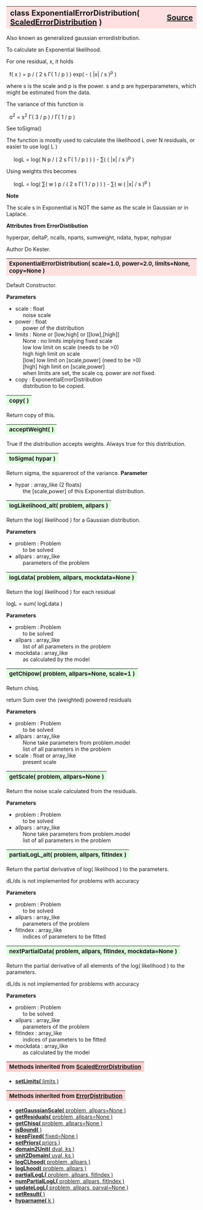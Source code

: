 ---
---
<br><br>

<a name="ExponentialErrorDistribution"></a>
<table><thead style="background-color:#FFE0E0; width:100%; font-size:20px"><tr><th style="text-align:left">
<strong>class ExponentialErrorDistribution(</strong> <a href="./ScaledErrorDistribution.html">ScaledErrorDistribution</a> )</th><th style="text-align:right"><a href=https://github.com/dokester/BayesicFitting/blob/master/BayesicFitting/source/ExponentialErrorDistribution.py target=_blank>Source</a></th></tr></thead></table>

Also known as generalized gaussian errordistribution.

To calculate an Exponential likelihood.

For one residual, x, it holds

&nbsp; f( x ) = p / ( 2 s &Gamma;( 1 / p ) ) exp( - ( |x| / s )<sup>p</sup> )

where s is the scale and p is the power.
s and p are hyperparameters, which might be estimated from the data.

The variance of this function is

&nbsp; &sigma;<sup>2</sup> = s<sup>2</sup> &Gamma;( 3 / p ) / &Gamma;( 1 / p )

See toSigma()

The function is mostly used to calculate the likelihood L over N residuals,
or easier to use log( L )

&nbsp;&nbsp;&nbsp;&nbsp; logL = log( N p / ( 2 s &Gamma;( 1 / p ) ) ) - &sum;( ( |x| / s )<sup>p</sup> )

Using weights this becomes

&nbsp;&nbsp;&nbsp;&nbsp; logL = log( &sum;( w ) p / ( 2 s &Gamma;( 1 / p ) ) ) - &sum;( w ( |x| / s )<sup>p</sup> )

<b>Note</b>

The scale s in Exponential is NOT the same as the scale in Gaussian or in Laplace.

<b>Attributes from ErrorDistibution</b>

hyperpar, deltaP, ncalls, nparts, sumweight, ndata, hypar, nphypar


Author       Do Kester.


<a name="ExponentialErrorDistribution"></a>
<table><thead style="background-color:#FFE0E0; width:100%; font-size:15px"><tr><th style="text-align:left">
<strong>ExponentialErrorDistribution(</strong> scale=1.0, power=2.0, limits=None, copy=None )
</th></tr></thead></table>

Default Constructor.

<b>Parameters</b>

* scale  :  float
<br>&nbsp;&nbsp;&nbsp;&nbsp; noise scale
* power  :  float
<br>&nbsp;&nbsp;&nbsp;&nbsp; power of the distribution
* limits  :  None or [low,high] or [[low],[high]]
<br>&nbsp;&nbsp;&nbsp;&nbsp; None : no limits implying fixed scale
<br>&nbsp;&nbsp;&nbsp;&nbsp; low     low limit on scale (needs to be >0)
<br>&nbsp;&nbsp;&nbsp;&nbsp; high    high limit on scale
<br>&nbsp;&nbsp;&nbsp;&nbsp; [low]   low limit on [scale,power] (need to be >0)
<br>&nbsp;&nbsp;&nbsp;&nbsp; [high]  high limit on [scale,power]
<br>&nbsp;&nbsp;&nbsp;&nbsp; when limits are set, the scale cq. power are *not* fixed.
* copy  :  ExponentialErrorDistribution
<br>&nbsp;&nbsp;&nbsp;&nbsp; distribution to be copied.

<a name="copy"></a>
<table><thead style="background-color:#E0FFE0; width:100%; font-size:15px"><tr><th style="text-align:left">
<strong>copy(</strong> )
</th></tr></thead></table>

Return copy of this. 
<a name="acceptWeight"></a>
<table><thead style="background-color:#E0FFE0; width:100%; font-size:15px"><tr><th style="text-align:left">
<strong>acceptWeight(</strong> )
</th></tr></thead></table>
True if the distribution accepts weights.
Always true for this distribution.

<a name="toSigma"></a>
<table><thead style="background-color:#E0FFE0; width:100%; font-size:15px"><tr><th style="text-align:left">
<strong>toSigma(</strong> hypar ) 
</th></tr></thead></table>
Return sigma, the squareroot of the variance.
<b>Parameter</b>

* hypar  :  array_like (2 floats)
<br>&nbsp;&nbsp;&nbsp;&nbsp; the [scale,power] of this Exponential distribution.

<a name="logLikelihood_alt"></a>
<table><thead style="background-color:#E0FFE0; width:100%; font-size:15px"><tr><th style="text-align:left">
<strong>logLikelihood_alt(</strong> problem, allpars ) 
</th></tr></thead></table>
Return the log( likelihood ) for a Gaussian distribution.

<b>Parameters</b>

* problem  :  Problem
<br>&nbsp;&nbsp;&nbsp;&nbsp; to be solved
* allpars  :  array_like
<br>&nbsp;&nbsp;&nbsp;&nbsp; parameters of the problem


<a name="logLdata"></a>
<table><thead style="background-color:#E0FFE0; width:100%; font-size:15px"><tr><th style="text-align:left">
<strong>logLdata(</strong> problem, allpars, mockdata=None ) 
</th></tr></thead></table>
Return the log( likelihood ) for each residual

logL = sum( logLdata )

<b>Parameters</b>

* problem  :  Problem
<br>&nbsp;&nbsp;&nbsp;&nbsp; to be solved
* allpars  :  array_like
<br>&nbsp;&nbsp;&nbsp;&nbsp; list of all parameters in the problem
* mockdata  :  array_like
<br>&nbsp;&nbsp;&nbsp;&nbsp; as calculated by the model


<a name="getChipow"></a>
<table><thead style="background-color:#E0FFE0; width:100%; font-size:15px"><tr><th style="text-align:left">
<strong>getChipow(</strong> problem, allpars=None, scale=1 ) 
</th></tr></thead></table>
Return chisq.

return Sum over the (weighted) powered residuals

<b>Parameters</b>

* problem  :  Problem
<br>&nbsp;&nbsp;&nbsp;&nbsp; to be solved
* allpars  :  array_like
<br>&nbsp;&nbsp;&nbsp;&nbsp; None take parameters from problem.model
<br>&nbsp;&nbsp;&nbsp;&nbsp; list of all parameters in the problem
* scale  :  float or array_like
<br>&nbsp;&nbsp;&nbsp;&nbsp; present scale

<a name="getScale"></a>
<table><thead style="background-color:#E0FFE0; width:100%; font-size:15px"><tr><th style="text-align:left">
<strong>getScale(</strong> problem, allpars=None ) 
</th></tr></thead></table>
Return the noise scale calculated from the residuals.

<b>Parameters</b>

* problem  :  Problem
<br>&nbsp;&nbsp;&nbsp;&nbsp; to be solved
* allpars  :  array_like
<br>&nbsp;&nbsp;&nbsp;&nbsp; None take parameters from problem.model
<br>&nbsp;&nbsp;&nbsp;&nbsp; list of all parameters in the problem

<a name="partialLogL_alt"></a>
<table><thead style="background-color:#E0FFE0; width:100%; font-size:15px"><tr><th style="text-align:left">
<strong>partialLogL_alt(</strong> problem, allpars, fitIndex ) 
</th></tr></thead></table>
Return the partial derivative of log( likelihood ) to the parameters.

dL/ds is not implemented for problems with accuracy

<b>Parameters</b>

* problem  :  Problem
<br>&nbsp;&nbsp;&nbsp;&nbsp; to be solved
* allpars  :  array_like
<br>&nbsp;&nbsp;&nbsp;&nbsp; parameters of the problem
* fitIndex  :  array_like
<br>&nbsp;&nbsp;&nbsp;&nbsp; indices of parameters to be fitted


<a name="nextPartialData"></a>
<table><thead style="background-color:#E0FFE0; width:100%; font-size:15px"><tr><th style="text-align:left">
<strong>nextPartialData(</strong> problem, allpars, fitIndex, mockdata=None ) 
</th></tr></thead></table>
Return the partial derivative of all elements of the log( likelihood )
to the parameters.

dL/ds is not implemented for problems with accuracy

<b>Parameters</b>

* problem  :  Problem
<br>&nbsp;&nbsp;&nbsp;&nbsp; to be solved
* allpars  :  array_like
<br>&nbsp;&nbsp;&nbsp;&nbsp; parameters of the problem
* fitIndex  :  array_like
<br>&nbsp;&nbsp;&nbsp;&nbsp; indices of parameters to be fitted
* mockdata  :  array_like
<br>&nbsp;&nbsp;&nbsp;&nbsp; as calculated by the model


<table><thead style="background-color:#FFD0D0; width:100%; font-size:15px"><tr><th style="text-align:left">
<strong>Methods inherited from</strong> <a href="./ScaledErrorDistribution.html">ScaledErrorDistribution</a></th></tr></thead></table>


* [<strong>setLimits(</strong> limits ) ](./ScaledErrorDistribution.md#setLimits)


<table><thead style="background-color:#FFD0D0; width:100%; font-size:15px"><tr><th style="text-align:left">
<strong>Methods inherited from</strong> <a href="./ErrorDistribution.html">ErrorDistribution</a></th></tr></thead></table>


* [<strong>getGaussianScale(</strong> problem, allpars=None ) ](./ErrorDistribution.md#getGaussianScale)
* [<strong>getResiduals(</strong> problem, allpars=None )](./ErrorDistribution.md#getResiduals)
* [<strong>getChisq(</strong> problem, allpars=None )](./ErrorDistribution.md#getChisq)
* [<strong>isBound(</strong> ) ](./ErrorDistribution.md#isBound)
* [<strong>keepFixed(</strong> fixed=None ) ](./ErrorDistribution.md#keepFixed)
* [<strong>setPriors(</strong> priors ) ](./ErrorDistribution.md#setPriors)
* [<strong>domain2Unit(</strong> dval, ks ) ](./ErrorDistribution.md#domain2Unit)
* [<strong>unit2Domain(</strong> uval, ks ) ](./ErrorDistribution.md#unit2Domain)
* [<strong>logCLhood(</strong> problem, allpars )](./ErrorDistribution.md#logCLhood)
* [<strong>logLhood(</strong> problem, allpars )](./ErrorDistribution.md#logLhood)
* [<strong>partialLogL(</strong> problem, allpars, fitIndex ) ](./ErrorDistribution.md#partialLogL)
* [<strong>numPartialLogL(</strong> problem, allpars, fitIndex ) ](./ErrorDistribution.md#numPartialLogL)
* [<strong>updateLogL(</strong> problem, allpars, parval=None )](./ErrorDistribution.md#updateLogL)
* [<strong>setResult(</strong> )](./ErrorDistribution.md#setResult)
* [<strong>hyparname(</strong> k ) ](./ErrorDistribution.md#hyparname)
